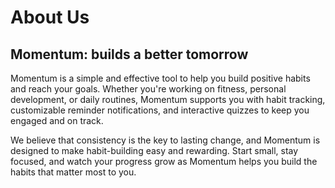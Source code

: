 # About Us

## Momentum: builds a better tomorrow

Momentum is a simple and effective tool to help you build positive habits and reach your goals. Whether you're working on fitness, personal development, or daily routines, Momentum supports you with habit tracking, customizable reminder notifications, and interactive quizzes to keep you engaged and on track.

We believe that consistency is the key to lasting change, and Momentum is designed to make habit-building easy and rewarding. Start small, stay focused, and watch your progress grow as Momentum helps you build the habits that matter most to you.
